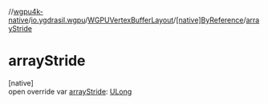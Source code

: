 //[wgpu4k-native](../../../../index.md)/[io.ygdrasil.wgpu](../../index.md)/[WGPUVertexBufferLayout](../index.md)/[[native]ByReference](index.md)/[arrayStride](array-stride.md)

# arrayStride

[native]\
open override var [arrayStride](array-stride.md): [ULong](https://kotlinlang.org/api/core/kotlin-stdlib/kotlin/-u-long/index.html)